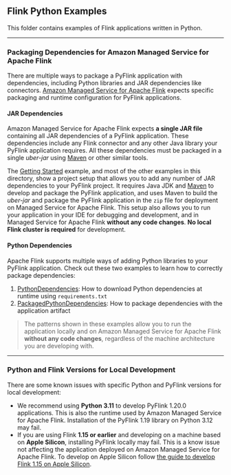 ## Flink Python Examples

This folder contains examples of Flink applications written in Python.

---

### Packaging Dependencies for Amazon Managed Service for Apache Flink

There are multiple ways to package a PyFlink application with dependencies, including Python libraries and JAR dependencies like connectors. [Amazon Managed Service for Apache Flink](https://aws.amazon.com/managed-service-apache-flink/) expects specific packaging and runtime configuration for PyFlink applications.

#### JAR Dependencies

Amazon Managed Service for Apache Flink expects **a single JAR file** containing all JAR dependencies of a PyFlink application. These dependencies include any Flink connector and any other Java library your PyFlink application requires. All these dependencies must be packaged in a single *uber-jar* using [Maven](https://maven.apache.org/) or other similar tools.

The [Getting Started](./GettingStarted) example, and most of the other examples in this directory, show a project setup that allows you to add any number of JAR dependencies to your PyFlink project. 
It requires Java JDK and [Maven](https://maven.apache.org/) to develop and package the PyFlink application, and uses Maven to build the *uber-jar* and package the PyFlink application in the `zip` file for deployment on Managed Service for Apache Flink. 
This setup also allows you to run your application in your IDE for debugging and development, and in Managed Service for Apache Flink **without any code changes**. 
**No local Flink cluster is required** for development.

#### Python Dependencies

Apache Flink supports multiple ways of adding Python libraries to your PyFlink application. 
Check out these two examples to learn how to correctly package dependencies:

1. [PythonDependencies](./PythonDependencies): How to download Python dependencies at runtime using `requirements.txt`
2. [PackagedPythonDependencies](./PackagedPythonDependencies): How to package dependencies with the application artifact

> The patterns shown in these examples allow you to run the application locally and on Amazon Managed Service
> for Apache Flink **without any code changes**, regardless of the machine architecture you are developing with.


---

### Python and Flink Versions for Local Development

There are some known issues with specific Python and PyFlink versions for local development:

* We recommend using **Python 3.11** to develop PyFlink 1.20.0 applications.
  This is also the runtime used by Amazon Managed Service for Apache Flink.
  Installation of the PyFlink 1.19 library on Python 3.12 may fail.
* If you are using Flink **1.15 or earlier** and developing on a machine based on **Apple Silicon**, installing PyFlink locally may fail.
  This is a know issue not affecting the application deployed on Amazon Managed Service for Apache Flink.
  To develop on Apple Silicon follow [the guide to develop Flink 1.15 on Apple Silicon](LocalDevelopmentOnAppleSilicon).
